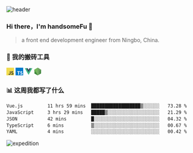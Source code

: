 ![header](https://raw.githubusercontent.com/fzq1998/fzq1998/master/header.png)

### Hi there，I'm handsomeFu 👋

> a front end development engineer from Ningbo, China.

### 🔧 我的搬砖工具
<code><img height="20" src="https://raw.githubusercontent.com/github/explore/80688e429a7d4ef2fca1e82350fe8e3517d3494d/topics/javascript/javascript.png" alt="javascript"></code>
<code><img height="20" src="https://raw.githubusercontent.com/github/explore/80688e429a7d4ef2fca1e82350fe8e3517d3494d/topics/typescript/typescript.png" alt="typescript"></code>
<code><img height="20" src="https://raw.githubusercontent.com/github/explore/80688e429a7d4ef2fca1e82350fe8e3517d3494d/topics/vue/vue.png" alt="vue"></code>
<code><img height="20" src="https://raw.githubusercontent.com/github/explore/80688e429a7d4ef2fca1e82350fe8e3517d3494d/topics/nodejs/nodejs.png" alt="nodejs"></code>



### 📊 这周我都写了什么
<!--START_SECTION:waka-->

```txt
Vue.js         11 hrs 59 mins  ██████████████████▒░░░░░░   73.28 %
JavaScript     3 hrs 29 mins   █████▒░░░░░░░░░░░░░░░░░░░   21.29 %
JSON           42 mins         █░░░░░░░░░░░░░░░░░░░░░░░░   04.32 %
TypeScript     6 mins          ▒░░░░░░░░░░░░░░░░░░░░░░░░   00.67 %
YAML           4 mins          ░░░░░░░░░░░░░░░░░░░░░░░░░   00.42 %
```

<!--END_SECTION:waka-->


![expedition](https://raw.githubusercontent.com/fzq1998/fzq1998/master/expedition.gif)

